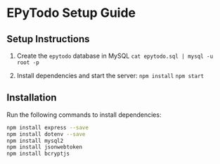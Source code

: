 # EPyTodo Setup Guide

## Setup Instructions

1. Create the `epytodo` database in MySQL
    `cat epytodo.sql | mysql -u root -p`

2. Install dependencies and start the server:
    `npm install`
    `npm start`

## Installation

Run the following commands to install dependencies:
```bash
npm install express --save
npm install dotenv --save
npm install mysql2
npm install jsonwebtoken
npm install bcryptjs
```